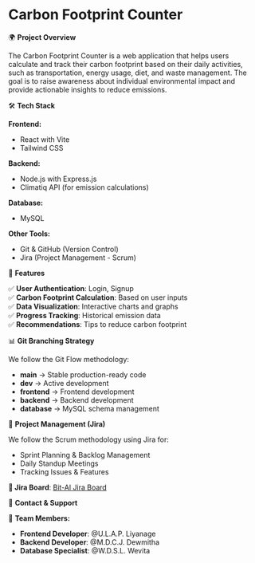 # Carbon Footprint Counter

🌍 **Project Overview**

The Carbon Footprint Counter is a web application that helps users calculate and track their carbon footprint based on their daily activities, such as transportation, energy usage, diet, and waste management. The goal is to raise awareness about individual environmental impact and provide actionable insights to reduce emissions.

🛠️ **Tech Stack**

**Frontend:**
- React with Vite
- Tailwind CSS

**Backend:**
- Node.js with Express.js
- Climatiq API (for emission calculations)

**Database:**
- MySQL

**Other Tools:**
- Git & GitHub (Version Control)
- Jira (Project Management - Scrum)

🚀 **Features**

✅ **User Authentication**: Login, Signup  
✅ **Carbon Footprint Calculation**: Based on user inputs  
✅ **Data Visualization**: Interactive charts and graphs  
✅ **Progress Tracking**: Historical emission data  
✅ **Recommendations**: Tips to reduce carbon footprint  

📊 **Git Branching Strategy**

We follow the Git Flow methodology:

- **main** → Stable production-ready code
- **dev** → Active development
- **frontend** → Frontend development
- **backend** → Backend development
- **database** → MySQL schema management

📌 **Project Management (Jira)**

We follow the Scrum methodology using Jira for:

- Sprint Planning & Backlog Management
- Daily Standup Meetings
- Tracking Issues & Features

**📌 Jira Board**: [Bit-Al Jira Board](https://bit-al.atlassian.net/jira/software/projects/AA/boards/2)

📢 **Contact & Support**

💬 **Team Members:**
- **Frontend Developer**: @U.L.A.P. Liyanage
- **Backend Developer**: @M.D.C.J. Dewmitha
- **Database Specialist**: @W.D.S.L. Wevita
